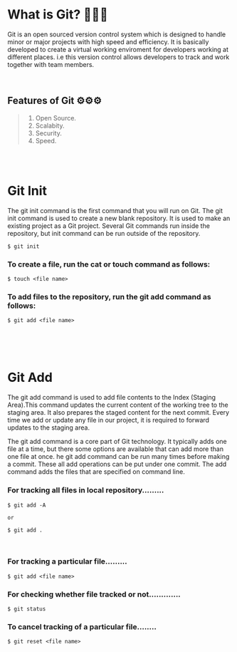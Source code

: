 # What is Git? 🤔🤔🤔 
Git is an open sourced version control system which is designed to handle minor or major projects with high speed and efficiency. It is basically developed to create a virtual working enviroment for developers working at different places. i.e this version control allows developers to track and work together with team members.
<br>

<br>

## Features of Git ⚙️⚙️⚙️
>1. Open Source.
>1. Scalabity.
>1. Security.
>1. Speed.

<br>
<br>

# Git Init
The git init command is the first command that you will run on Git. The git init command is used to create a new blank repository. It is used to make an existing project as a Git project. Several Git commands run inside the repository, but init command can be run outside of the repository.

```
$ git init
```
### To create a file, run the cat or touch command as follows:
```
$ touch <file name>
```
### To add files to the repository, run the git add command as follows:
```
$ git add <file name>
```
<br>
<br>
<br>

# Git Add
The git add command is used to add file contents to the Index (Staging Area).This command updates the current content of the working tree to the staging area. It also prepares the staged content for the next commit. Every time we add or update any file in our project, it is required to forward updates to the staging area.

The git add command is a core part of Git technology. It typically adds one file at a time, but there some options are available that can add more than one file at once. he git add command can be run many times before making a commit. These all add operations can be put under one commit. The add command adds the files that are specified on command line.

### For tracking all files in local repository.........
```
$ git add -A    

or

$ git add .
```
<br>

### For tracking a particular file.........
```
$ git add <file name>
```



### For checking whether file tracked or not.............
```
$ git status
```

### To cancel tracking of a particular file........
```
$ git reset <file name>
```
<br>
<br>
<br>
